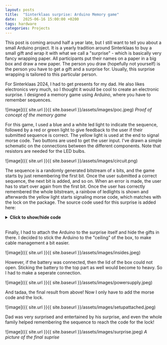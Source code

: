 ```yaml
---
layout: posts
title:  "Sinterklaas surprise: Arduino Memory game"
date:   2025-06-16 15:00:00 +0200
tags: hardware 
categories: Projects
---
```


This post is coming around half a year late, but I still want to tell you about a small Arduino project. It is a yearly tradition around Sinterklaas to buy a small gift and wrap it with what we call a "surprise" - which is basically very fancy wrapping paper. All participants put their names on a paper in a big box and draw a new paper. The person you draw (hopefully not yourself) is the person you have to get a gift and a surprise for. Usually, this surprise wrapping is tailored to this particular person.

For Sinterklaas 2024, I had to get presents for my dad. He also likes electronics very much, so I thought it would be cool to create an electronic surprise. I designed a memory game using Arduino, where you have to remember sequences.

![image]({{ site.url }}{{ site.baseurl }}/assets/images/poc.jpeg)
<i>Proof of concept of the memory game</i>

For this game, I used a blue and a white led light to indicate the sequence, followed by a red or green light to give feedback to the user if their submitted sequence is correct. The yellow light is used at the end to signal morse code. Two buttons are used to get the user input. I've drawn a simple schematic on the connections between the different components. Note that resistors are needed for the LED bulbs.

![image]({{ site.url }}{{ site.baseurl }}/assets/images/circuit.png)

The sequence is a randomly generated bitstream of x bits, and the game starts by just remembering the first bit. Once the user submitted a correct sequence, the next bit is added, and so on. When an error is made, the user has to start over again from the first bit. Once the user has correctly remembered the whole bitstream, a rainbow of ledlights is shown and afterwards the yellow light starts signaling morse code, which matches with the lock on the package. The source code used for this surprise is added here:


<details>
<summary><b>Click to show/hide code</b></summary>
{% highlight python %}

const int blue_ledpin = 7;
const int white_ledpin = 4;
const int yellow_ledpin = 9;
const int green_ledpin = 5;
const int red_ledpin = 3;

const int blue_buttonpin = 2;
const int white_buttonpin = 8;

  // random seed for sequence
const int seed = 124;
const int sequence_length = 10;
int sequence[sequence_length];

const int morse1[5] = {0,0,0,0,1};
const int morse2[5] = {1,1,0,0,0};
const int morse3[5] = {0,0,0,0,0}; 

void setup() {
  // put your setup code here, to run once:
  // Initialise leds
  Serial.begin(9600);

  pinMode(blue_ledpin,OUTPUT);
  pinMode(blue_buttonpin,INPUT_PULLUP);

  pinMode(white_ledpin,OUTPUT);
  pinMode(white_buttonpin,INPUT_PULLUP);

  pinMode(red_ledpin,OUTPUT);
  pinMode(green_ledpin,OUTPUT);
  pinMode(yellow_ledpin,OUTPUT);


  // Create sequence

  randomSeed(seed);

  for(int i = 0; i < sequence_length; i++)
  {
    int value = random(0, 2);
    sequence[i] = value;
  }


}

void play_game(){
  bool finished = false;
  int count = 1;

    
    while(count <= sequence_length)
    {

      bool seq_succesful = play_sequence(count);

      if(seq_succesful)
      {
        delay(250);
        digitalWrite(green_ledpin, HIGH);
        delay(1000);
        digitalWrite(green_ledpin, LOW);
        count++;
        delay(1000);
      }
      else
      {
        delay(250);
        digitalWrite(red_ledpin, HIGH);
        delay(1000);
        digitalWrite(red_ledpin, LOW);
        count = 1;
        delay(1000);
      }

      // Serial.print(count);
      // if(count == sequence_length+1)
      // {
      //   Serial.print("Finished");
      //   finished=true;
      // }
      
    }
    

  get_flag();
}

bool play_sequence(int length)
{
  // Shine leds
  for(int j = 0; j < length; j++)
  {
    if(sequence[j] == 0)
    {
      digitalWrite(blue_ledpin, HIGH);
      delay(500);
      digitalWrite(blue_ledpin, LOW);
      delay(500);
    }
    if(sequence[j] == 1)
    {
      digitalWrite(white_ledpin, HIGH);
      delay(500);
      digitalWrite(white_ledpin, LOW);
      delay(500);
    }
  }

  // Check userinput
  int button_presses = 0;

  int user_sequence[length];

  while(button_presses < length)
  {
    if (digitalRead(blue_buttonpin) == LOW)  
      {
        user_sequence[button_presses] = 0; 
        button_presses++;                
        delay(250);                       
      }
    if (digitalRead(white_buttonpin) == LOW)  
      {
        user_sequence[button_presses] = 1;         
        button_presses++;        
        delay(250);                       
      }
  }


  bool succesful = true;

  for(int i = 0; i < length; i++)
  {
    if(user_sequence[i] != sequence[i])
    {
        succesful = false;
    }
  }

  return succesful;
}


void get_flag()
{
  happy_leds();
  while(true)
  {
    start_sequence_flag();
    delay(3000);
    flash_led(morse1);
    delay(3000);
    flash_led(morse2);
    delay(3000);
    flash_led(morse3);
    delay(3000);
  }

}

void happy_leds()
{

  int blink_count = 10;
  for(int i = 0 ;i <blink_count; i++)
  {
    digitalWrite(green_ledpin, HIGH);
    delay(100);
    digitalWrite(green_ledpin, LOW);
    delay(100);
  }

  int wave_count = 5;
  for(int i = 0; i < wave_count; i++){
    digitalWrite(blue_ledpin, HIGH);
    delay(100);
    digitalWrite(blue_ledpin, LOW);
    delay(100);
    digitalWrite(red_ledpin, HIGH);
    delay(100);
    digitalWrite(red_ledpin, LOW);
    delay(100);
    digitalWrite(green_ledpin, HIGH);
    delay(100);
    digitalWrite(green_ledpin, LOW);
    delay(100);
    digitalWrite(white_ledpin, HIGH);
    delay(100);
    digitalWrite(white_ledpin, LOW);
    delay(100);
  }

}

void flash_led(int morse[])
{
  for(int i = 0; i < 5; i++)
  {
    if(morse[i] == 0)
    {
      digitalWrite(yellow_ledpin, HIGH);
      delay(500);
      digitalWrite(yellow_ledpin, LOW);
      delay(500);
    }
    if(morse[i] == 1)
    {
      digitalWrite(yellow_ledpin, HIGH);
      delay(2000);
      digitalWrite(yellow_ledpin, LOW);
      delay(500);
    }
  }
}

void start_sequence_flag()
{
    digitalWrite(green_ledpin, HIGH);
    delay(1000);
    digitalWrite(green_ledpin, LOW);
}

void loop() {

  if (digitalRead(blue_buttonpin) == LOW) {
    delay(1000);
    play_game();
  }
}

{% endhighlight %}
</details>

<br/>

Finally, I had to attach the Arduino to the surprise itself and hide the gifts in there. I decided to stick the Arduino to the "ceiling" of the box, to make cable management a bit easier. 

![image]({{ site.url }}{{ site.baseurl }}/assets/images/insides.jpeg)


However, if the battery was connected, then the lid of the box could not open. Sticking the battery to the top part as well would become to heavy. So I had to make a seperate connection. 

![image]({{ site.url }}{{ site.baseurl }}/assets/images/powersupply.jpeg)

And tadaa, the final result from above! Now I only have to add the morse code and the lock.

![image]({{ site.url }}{{ site.baseurl }}/assets/images/setupattached.jpeg)


Dad was very surprised and entertained by his surprise, and even the whole family helped remembering the sequence to reach the code for the lock! 

![image]({{ site.url }}{{ site.baseurl }}/assets/images/surprise.jpeg)
<i>A picture of the final suprise</i>